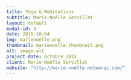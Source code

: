 ```yaml
---
title: Yoga & Méditations
subtitle: Marie-Noëlle Servillat
layout: default
modal-id: 4
date: 2015-10-04
img: marienoelle.png
thumbnail: marienoelle_thumbnail.png
alt: image-alt
project-date: Octobre 2015
client: Marie-Noëlle Servillat
website: "http://marie-noelle.networqi.com/"
---
```

